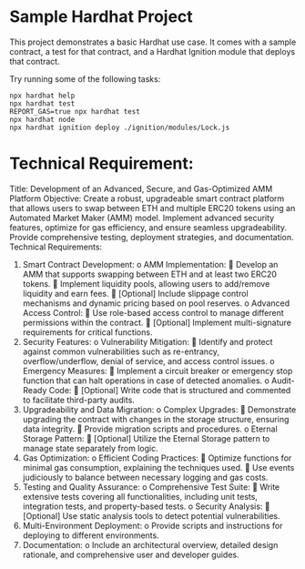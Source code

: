 # Sample Hardhat Project

This project demonstrates a basic Hardhat use case. It comes with a sample contract, a test for that contract, and a Hardhat Ignition module that deploys that contract.

Try running some of the following tasks:

```shell
npx hardhat help
npx hardhat test
REPORT_GAS=true npx hardhat test
npx hardhat node
npx hardhat ignition deploy ./ignition/modules/Lock.js
```

# Technical Requirement:

Title: Development of an Advanced, Secure, and Gas-Optimized AMM Platform
Objective:
Create a robust, upgradeable smart contract platform that allows users to swap between ETH and multiple ERC20 tokens using an Automated Market Maker (AMM) model. Implement advanced security features, optimize for gas efficiency, and ensure seamless upgradeability. Provide comprehensive testing, deployment strategies, and documentation.
Technical Requirements:

1. Smart Contract Development:
   o AMM Implementation:
    Develop an AMM that supports swapping between ETH and at least two ERC20 tokens.
    Implement liquidity pools, allowing users to add/remove liquidity and earn fees.
    [Optional] Include slippage control mechanisms and dynamic pricing based on pool reserves.
   o Advanced Access Control:
    Use role-based access control to manage different permissions within the contract.
    [Optional] Implement multi-signature requirements for critical functions.
2. Security Features:
   o Vulnerability Mitigation:
    Identify and protect against common vulnerabilities such as re-entrancy, overflow/underflow, denial of service, and access control issues.
   o Emergency Measures:
    Implement a circuit breaker or emergency stop function that can halt operations in case of detected anomalies.
   o Audit-Ready Code:
    [Optional] Write code that is structured and commented to facilitate third-party audits.
3. Upgradeability and Data Migration:
   o Complex Upgrades:
    Demonstrate upgrading the contract with changes in the storage structure, ensuring data integrity.
    Provide migration scripts and procedures.
   o Eternal Storage Pattern:
    [Optional] Utilize the Eternal Storage pattern to manage state separately from logic.
4. Gas Optimization:
   o Efficient Coding Practices:
    Optimize functions for minimal gas consumption, explaining the techniques used.
    Use events judiciously to balance between necessary logging and gas costs.
5. Testing and Quality Assurance:
   o Comprehensive Test Suite:
    Write extensive tests covering all functionalities, including unit tests, integration tests, and property-based tests.
   o Security Analysis:
    [Optional] Use static analysis tools to detect potential vulnerabilities.
6. Multi-Environment Deployment:
   o Provide scripts and instructions for deploying to different environments.
7. Documentation:
   o Include an architectural overview, detailed design rationale, and comprehensive user and developer guides.
